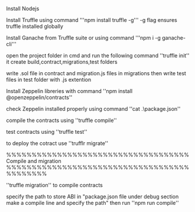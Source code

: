 Install Nodejs 

Install Truffle using command '''npm install truffle -g''' -g flag ensures truffle installed globally

Install Ganache from Truffle suite or using command '''npm i -g ganache-cli'''

open the project folder in cmd and run the following command ''truffle init'' it create build,contract,migrations,test folders 

write .sol file in contract and migration.js files in migrations then write test files in test folder with .js extention

Install Zeppelin libreries with command ''npm install @openzeppelin/contracts'' 

check Zeppelin installed properly using command ''cat .\package.json'' 

compile the contracts using ''truffle compile''

test contracts using ''truffle test''

to deploy the cotract use ''trufflr migrate''

%%%%%%%%%%%%%%%%%%%%%%%%%%%%%%%%%%%% Compile and migration %%%%%%%%%%%%%%%%%%%%%%%%%%%%%%%%%%%%%%%%%%%%

''truffle migration'' to compile contracts 

specify the path to store ABI in "package.json file under debug section make a compile line and specify the path" then run ''npm run compile''